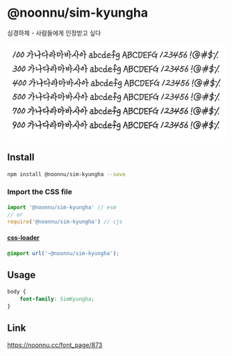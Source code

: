 # @noonnu/sim-kyungha

심경하체 - 사람들에게 인정받고 싶다

![example](./example.png)

## Install

```bash
npm install @noonnu/sim-kyungha --save
```

### Import the CSS file

```js
import '@noonnu/sim-kyungha' // esm
// or
require('@noonnu/sim-kyungha') // cjs
```

#### [css-loader](https://github.com/webpack-contrib/css-loader)

```css
@import url('~@noonnu/sim-kyungha');
```

## Usage

```css
body {
    font-family: SimKyungha;
}
```

## Link

https://noonnu.cc/font_page/873
